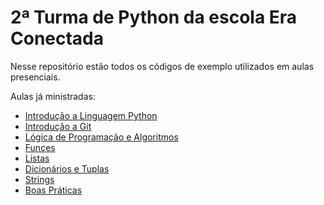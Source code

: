 # 2ª Turma de Python da escola Era Conectada

Nesse repositório estão todos os códigos de exemplo utilizados em aulas presenciais.

Aulas já ministradas:
- [Introdução a Linguagem Python](https://drive.google.com/open?id=19BUbXac1UInrp2e6FWW505ntJSLV7h_2G8WzKjfSCXU)
- [Introdução a Git](https://drive.google.com/open?id=1f2BcW0HZN_CSkZZbjzJWppl7VxsT_L6TWEf8aL0P0eM)
- [Lógica de Programação e Algoritmos](https://drive.google.com/open?id=120CGNcL4EejeROvMUd0vCCfDP80C_kWurIXcZGdhVJI)
- [Funçes](https://drive.google.com/open?id=1tJWkYA6dOru4nIx4ijwpOPlWGq80oXhGd5R_9B_mU68)
- [Listas](https://drive.google.com/open?id=1us9vNQX57ut9cSKVn9fBJoMFt5Br3iVNhl0TDYC_CIo)
- [Dicionários e Tuplas](https://drive.google.com/open?id=1fh0u4BCDKNd42RYPNtuXamzz7yScaTEJK_q9Ak95hX8)
- [Strings](https://drive.google.com/open?id=13ozADwt8vxu3Qm6nlJHGXOAI7B-_Oa6z3-8fCAzGGLI)
- [Boas Práticas](https://drive.google.com/open?id=1vfTteEHI18f6se4MWTqx3gYKMIY7aI2aU3tlKGh_-Pg)
